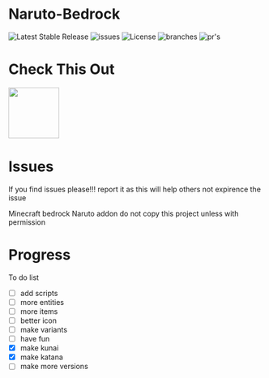# Naruto-Bedrock 
![Latest Stable Release](https://badgen.net/github/release/modmaker101/minecraft-bedrock-naruto/stable) 
![issues](https://badgen.net/github/open-issues/modmaker101/minecraft-bedrock-naruto)  ![License](https://badgen.net/badge/license/BSL/blue) ![branches](https://badgen.net/github/branches/modmaker101/minecraft-bedrock-naruto) ![pr's](https://badgen.net/github/merged-prs/modmaker101/minecraft-bedrock-naruto)

# Check This Out
[<img src="https://avatars.githubusercontent.com/u/141595525?s=400&u=ac9468ff513d67c7a0fc34fc62eb192f8927512e&v=4" style="height:100px">](https://github.com/Minecraft-Bedrock-Addons/Minecraft-Bedrock-Naruto)

# Issues
If you find issues please!!! report it as this will help others not expirence the issue

Minecraft bedrock Naruto addon
do not copy this project unless with permission

# Progress

To do list
- [ ] add scripts
- [ ] more entities
- [ ] more items
- [ ] better icon
- [ ] make variants
- [ ] have fun
- [x] make kunai
- [x] make katana
- [ ] make more versions
